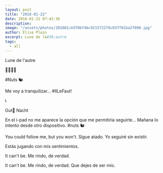```yaml
---
layout: post
title: "2016-01-22"
date: 2016-01-22 07:43:36
description: 
image: "/assets/photos/201601/e5f0bf4bc9215722f8c037f01ba2f890.jpg"
author: Elise Plain
excerpt: Lune de l&#39;autre
tags: 
  - all
---
```


Lune de l&#39;autre
<p></p>
<p>🐺🐗🐴🦄</p><p>#Nuts 🐿</p><p>Me voy a tranquilizar... #IlLeFaut!</p><p>📞</p><p>Gut📧 Nacht</p><p>En el i-pad no me aparece la opción que me permitiría seguirte... Mañana lo intento desde otro dispositivo. #nuts 🐿</p><p>You could follow me, but you won't. Sigue atado. Yo seguiré sin existir.</p><p>Estás jugando con mis sentimientos. </p><p>It can't be. Me rindo, de verdad.</p><p>It can't be. Me rindo, de verdad. Que dejes de ser mío. </p>